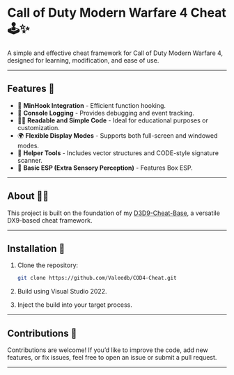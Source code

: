 # Call of Duty Modern Warfare 4 Cheat 🕹️✨

A simple and effective cheat framework for Call of Duty Modern Warfare 4, designed for learning, modification, and ease of use.

---

## Features 🚀

- 🔌 **MinHook Integration** - Efficient function hooking.
- 💬 **Console Logging** - Provides debugging and event tracking.
- 🧑‍💻 **Readable and Simple Code** - Ideal for educational purposes or customization.
- 🌍 **Flexible Display Modes** - Supports both full-screen and windowed modes.
- 🔧 **Helper Tools** - Includes vector structures and CODE-style signature scanner.
- 👀 **Basic ESP (Extra Sensory Perception)** - Features Box ESP.

---

## About 🧑‍💻

This project is built on the foundation of my [D3D9-Cheat-Base](https://github.com/Valeedb/D3D9-Cheat-Base), a versatile DX9-based cheat framework.

---

## Installation 🔧

1. Clone the repository:
   ```bash
   git clone https://github.com/Valeedb/COD4-Cheat.git
   ```

2. Build using Visual Studio 2022.

3. Inject the build into your target process.

---

## Contributions 🤝

Contributions are welcome! If you’d like to improve the code, add new features, or fix issues, feel free to open an issue or submit a pull request.

---
